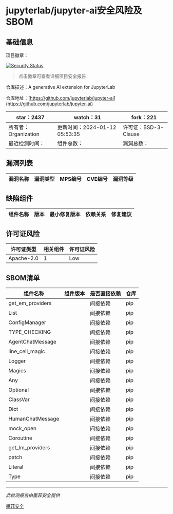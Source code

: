 # jupyterlab/jupyter-ai安全风险及SBOM

## 基础信息

项目徽章：

[![Security Status](https://www.murphysec.com/platform3/v31/badge/1745879842718961664.svg)](https://www.murphysec.com/console/report/1745879790281773056/1745879842718961664)

> 点击徽章可查看详细项目安全报告

仓库描述：A generative AI extension for JupyterLab

仓库地址：[https://github.com/jupyterlab/jupyter-ai](https://github.com/jupyterlab/jupyter-ai)

| star：2437 | watch：31 | fork：221 |
| ----------- | -------------- | ------------ |
| 所有者：Organization | 更新时间：2024-01-12 05:53:35 | 许可证：BSD-3-Clause |
| 最近检测时间： | 组件总数： | 漏洞总数： |




## 漏洞列表

| 漏洞名称 | 漏洞类型 | MPS编号 | CVE编号 | 漏洞等级 |
| ------- | ------ | ------- | ------ | ----- |





## 缺陷组件

| 组件名称 | 版本 | 最小修复版本 | 依赖关系 | 修复建议 |
| -------- | ---- | ------------ | -------- | -------- |





## 许可证风险

| 许可证类型 | 相关组件 | 许可证风险 |
| ---------- | -------- | ---------- |
|Apache-2.0|1|Low|




## SBOM清单

| 组件名称 | 组件版本 | 是否直接依赖 | 仓库 |
| -------- | -------- | ------------ | ---- |
|get_em_providers||间接依赖|pip|
|List||间接依赖|pip|
|ConfigManager||间接依赖|pip|
|TYPE_CHECKING||间接依赖|pip|
|AgentChatMessage||间接依赖|pip|
|line_cell_magic||间接依赖|pip|
|Logger||间接依赖|pip|
|Magics||间接依赖|pip|
|Any||间接依赖|pip|
|Optional||间接依赖|pip|
|ClassVar||间接依赖|pip|
|Dict||间接依赖|pip|
|HumanChatMessage||间接依赖|pip|
|mock_open||间接依赖|pip|
|Coroutine||间接依赖|pip|
|get_lm_providers||间接依赖|pip|
|patch||间接依赖|pip|
|Literal||间接依赖|pip|
|Type||间接依赖|pip|


------

*此检测报告由墨菲安全提供*

[墨菲安全](www.murphysec.com)